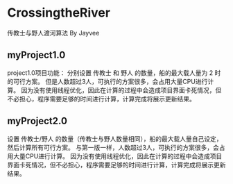 # CrossingtheRiver
传教士与野人渡河算法
            By Jayvee

## myProject1.0
project1.0项目功能：
  分别设置 传教士 和 野人 的数量，船的最大载人量为 2 时的可行方案。
  但是人数超过3人，可执行的方案很多，会占用大量CPU进行计算。
  因为没有使用线程优化，因此在计算的过程中会造成项目界面卡死情况，但不必担心，程序需要足够的时间进行计算，计算完成将展示更新结果。
  
## myProject2.0
  设置 传教士/野人 的数量（传教士与野人数量相同），船的最大载人量自己设定，然后计算所有可行方案。
  与第一版一样，人数超过3人，可执行的方案很多，会占用大量CPU进行计算。
  因为没有使用线程优化，因此在计算的过程中会造成项目界面卡死情况，但不必担心，程序需要足够的时间进行计算，计算完成将展示更新结果。
